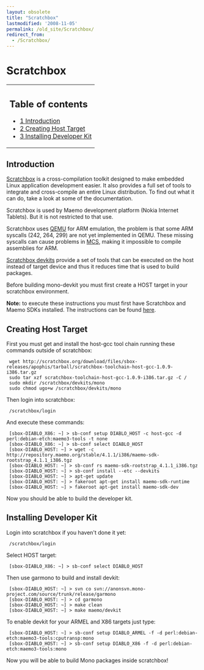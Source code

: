 ```yaml
---
layout: obsolete
title: "Scratchbox"
lastmodified: '2008-11-05'
permalink: /old_site/Scratchbox/
redirect_from:
  - /Scratchbox/
---
```


Scratchbox
==========

<table>
<col width="100%" />
<tbody>
<tr class="odd">
<td align="left"><h2>Table of contents</h2>
<ul>
<li><a href="#introduction">1 Introduction</a></li>
<li><a href="#creating-host-target">2 Creating Host Target</a></li>
<li><a href="#installing-developer-kit">3 Installing Developer Kit</a></li>
</ul></td>
</tr>
</tbody>
</table>

Introduction
------------

[Scratchbox](http://www.scratchbox.org/) is a cross-compilation toolkit designed to make embedded Linux application development easier. It also provides a full set of tools to integrate and cross-compile an entire Linux distribution. To find out what it can do, take a look at some of the documentation.

Scratchbox is used by Maemo development platform (Nokia Internet Tablets). But it is not restricted to that use.

Scratchbox uses [QEMU](http://fabrice.bellard.free.fr/qemu/) for ARM emulation, the problem is that some ARM syscalls (242, 264, 299) are not yet implemented in QEMU. These missing syscalls can cause problems in [MCS](/index.php?title=MCS&action=edit&redlink=1 "MCS (page does not exist)"), making it impossible to compile assemblies for ARM.

[Scratchbox devkits](http://www.scratchbox.org/documentation/user/scratchbox-1.0/html/devkit.html) provide a set of tools that can be executed on the host instead of target device and thus it reduces time that is used to build packages.

Before building mono-devkit you must first create a HOST target in your scratchbox environment.

**Note:** to execute these instructions you must first have Scratchbox and Maemo SDKs installed. The instructions can be found [here](http://repository.maemo.org/stable/4.1.1/INSTALL.txt).

Creating Host Target
--------------------

First you must get and install the host-gcc tool chain running these commands outside of scratchbox:

     wget http://scratchbox.org/download/files/sbox-releases/apophis/tarball/scratchbox-toolchain-host-gcc-1.0.9-i386.tar.gz
     sudo tar xzf scratchbox-toolchain-host-gcc-1.0.9-i386.tar.gz -C /
     sudo mkdir /scratchbox/devkits/mono
     sudo chmod ugo+w /scratchbox/devkits/mono

Then login into scratchbox:

     /scratchbox/login 

And execute these commands:

     [sbox-DIABLO_X86: ~] > sb-conf setup DIABLO_HOST -c host-gcc -d perl:debian-etch:maemo3-tools -t none
     [sbox-DIABLO_X86: ~] > sb-conf select DIABLO_HOST
     [sbox-DIABLO_HOST: ~] > wget -c http://repository.maemo.org/stable/4.1.1/i386/maemo-sdk-rootstrap_4.1.1_i386.tgz
     [sbox-DIABLO_HOST: ~] > sb-conf rs maemo-sdk-rootstrap_4.1.1_i386.tgz
     [sbox-DIABLO_HOST: ~] > sb-conf install --etc --devkits
     [sbox-DIABLO_HOST: ~] > apt-get update
     [sbox-DIABLO_HOST: ~] > fakeroot apt-get install maemo-sdk-runtime
     [sbox-DIABLO_HOST: ~] > fakeroot apt-get install maemo-sdk-dev

Now you should be able to build the developer kit.

Installing Developer Kit
------------------------

Login into scratchbox if you haven't done it yet:

     /scratchbox/login

Select HOST target:

     [sbox-DIABLO_X86: ~] > sb-conf select DIABLO_HOST

Then use garmono to build and install devkit:

     [sbox-DIABLO_HOST: ~] > svn co svn://anonsvn.mono-project.com/source/trunk/release/garmono
     [sbox-DIABLO_HOST: ~] > cd garmono
     [sbox-DIABLO_HOST: ~] > make clean
     [sbox-DIABLO_HOST: ~] > make maemo/devkit

To enable devkit for your ARMEL and X86 targets just type:

     [sbox-DIABLO_HOST: ~] > sb-conf setup DIABLO_ARMEL -f -d perl:debian-etch:maemo3-tools:cputransp:mono
     [sbox-DIABLO_HOST: ~] > sb-conf setup DIABLO_X86 -f -d perl:debian-etch:maemo3-tools:mono

Now you will be able to build Mono packages inside scratchbox!

